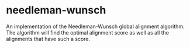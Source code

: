 # needleman-wunsch

An implementation of the Needleman-Wunsch global alignment algorithm.
The algorithm will find the optimal alignment score as well as all the alignments that have such a score.
